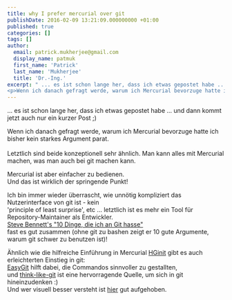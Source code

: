 ```yaml
---
title: why I prefer mercurial over git
publishDate: 2016-02-09 13:21:09.000000000 +01:00
published: true
categories: []
tags: []
author:
  email: patrick.mukherjee@gmail.com
  display_name: patmuk
  first_name: 'Patrick'
  last_name: 'Mukherjee'
  title: 'Dr.-Ing.'
excerpt: " ... es ist schon lange her, dass ich etwas gepostet habe ... und dann kommt jetzt auch nur ein kurzer Post ;)
<p>Wenn ich danach gefragt werde, warum ich Mercurial bevorzuge hatte ich bisher kein starkes Argument parat."
---
```

  ... es ist schon lange her, dass ich etwas gepostet habe ... und dann kommt jetzt auch nur ein kurzer Post ;)
<p>Wenn ich danach gefragt werde, warum ich Mercurial bevorzuge hatte ich bisher kein starkes Argument parat.<br />
<br />
  Letztlich sind beide konzeptionell sehr ähnlich. Man kann alles mit Mercurial machen, was man auch bei git machen
  kann.
</p>
<p>Mercurial ist aber einfacher zu bedienen.<br />
  Und das ist wirklich der springende Punkt!</p>
<p>Ich bin immer wieder überrascht, wie unnötig kompliziert das Nutzerinterface von git ist - kein<br />
  'principle of least surprise', etc ... letztlich ist es mehr ein Tool für Repository-Maintainer als Entwickler.<br />
  <a href="http://stevebennett.me/2012/02/24/10-things-i-hate-about-git/">Steve Bennett's "10 Dinge, die ich an Git
    hasse"</a><br />
  fast es gut zusammen (ohne git zu bashen zeigt er 10 gute Argumente, warum git schwer zu benutzen ist)!
</p>
<p>Ähnlich wie die hilfreiche Einführung in Mercurial <a href="http://hginit.com">HGinit</a> gibt es auch erleichterten
  Einstieg in git:<br />
  <a href="https://people.gnome.org/~newren/eg/">EasyGit</a> hilft dabei, die Commandos sinnvoller zu gestallten,<br />
  und <a href="http://think-like-a-git.net">think-like-git</a> ist eine hervorragende Quelle, um sich in git
  hineinzudenken :)<br />
  Und wer visuell besser versteht ist <a href="https://marklodato.github.io/visual-git-guide/index-en.html">hier</a> gut
  aufgehoben.
</p>
